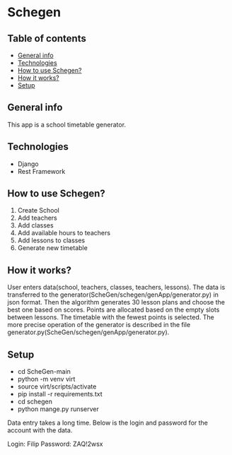# Schegen
## Table of contents
* [General info](#general-info)
* [Technologies](#technologies)
* [How to use Schegen?](#how-to-use-schegen)
* [How it works?](#how-it-works)
* [Setup](#setup)

## General info
This app is a school timetable generator. 

## Technologies
* Django
* Rest Framework

## How to use Schegen?
1. Create School
2. Add teachers
3. Add classes
4. Add available hours to teachers
5. Add lessons to classes
6. Generate new timetable 

## How it works?
User enters data(school, teachers, classes, teachers, lessons). 
The data is transferred to the generator(ScheGen/schegen/genApp/generator.py) in json format.
Then the algorithm generates 30 lesson plans and choose the best one based on scores.
Points are allocated based on the empty slots between lessons. 
The timetable with the fewest points is selected.
The more precise operation of the generator is described in the file generator.py(ScheGen/schegen/genApp/generator.py).

## Setup
* cd ScheGen-main
* python -m venv virt
* source virt/scripts/activate
* pip install -r requirements.txt
* cd schegen
* python mange.py runserver

Data entry takes a long time.
Below is the login and password for the account with the data.

Login: Filip
Password: ZAQ!2wsx
